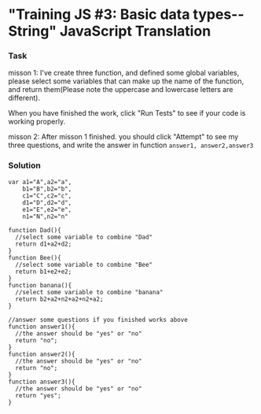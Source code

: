 # "Training JS #3: Basic data types--String" JavaScript Translation #


### Task

>
misson 1:
I've create three function, and defined some global variables, please select some variables that can make up the name of the function, and return them(Please note the uppercase and lowercase letters are different).

When you have finished the work, click "Run Tests" to see if your code is working properly.

misson 2:
After misson 1 finished. you should click "Attempt" to see my three questions, and write the answer in function ```answer1, answer2,answer3```
>

### Solution

```
var a1="A",a2="a",
    b1="B",b2="b",
    c1="C",c2="c",
    d1="D",d2="d",
    e1="E",e2="e",
    n1="N",n2="n"
    
function Dad(){
  //select some variable to combine "Dad"
  return d1+a2+d2;
}
function Bee(){
  //select some variable to combine "Bee"
  return b1+e2+e2;
}
function banana(){
  //select some variable to combine "banana"
  return b2+a2+n2+a2+n2+a2;
}

//answer some questions if you finished works above
function answer1(){
  //the answer should be "yes" or "no"
  return "no";
}
function answer2(){
  //the answer should be "yes" or "no"
  return "no";
}
function answer3(){
  //the answer should be "yes" or "no"
  return "yes";
}
```
